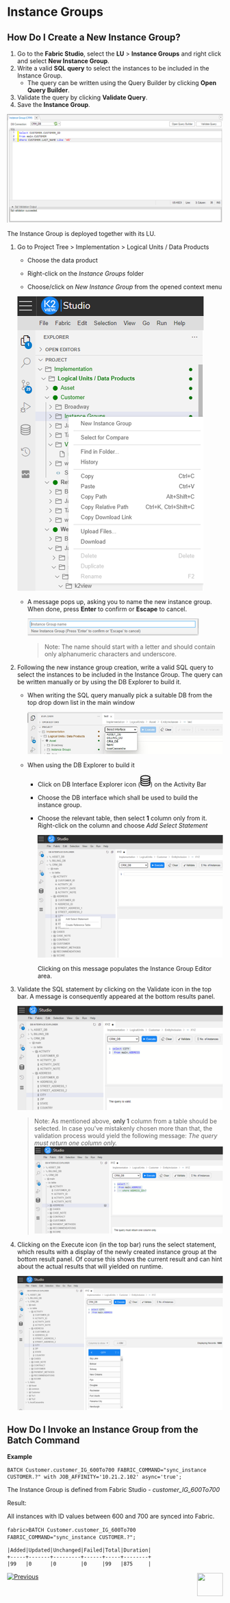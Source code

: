 # Instance Groups

## How Do I Create a New Instance Group?

<studio>

1. Go to the **Fabric Studio**, select the **LU** > **Instance Groups** and right click and select **New Instance Group**.
2. Write a valid **SQL query** to select the instances to be included in the Instance Group.
   * The query can be written using the Query Builder by clicking **Open Query Builder**.
3. Validate the query by clicking **Validate Query**.
4. Save the **Instance Group**.

<img src="images/23_jobs_and_batch_services_commandsExamples.PNG">

The Instance Group is deployed together with its LU.

</studio>

<web>

1. Go to Project Tree > Implementation > Logical Units / Data Products

   - Choose the data product

   - Right-click on the *Instance Groups* folder

   -  Choose/click on *New Instance Group* from the opened context menu 

     ![images](images/20_14_web_choose_new_instance_group.png)

   -  A message pops up, asking you to name the new instance group. When done, press **Enter** to confirm or **Escape** to cancel.

      ![images](images/20_14_web_instance_group_name.png)

      > Note: The name should start with a letter and should contain only alphanumeric characters and underscore.

2. Following the new instance group creation, write a valid SQL query to select the instances to be included in the Instance Group. The query can be written manually or by using the DB Explorer to build it.

   - When writing the SQL query manually pick a suitable DB from the top drop down list in the main window
   
     ![images](images/20_14_choose_interface.jpg)
   
   - When using the DB Explorer to build it
   
      - Click on DB Interface Explorer icon (![images](images/20_14_web_db_interface_explorer_icon.png)) on the Activity Bar
     - Choose the DB interface which shall be used to build the instance group.
     - Choose the relevant table, then select **1** column only from it. Right-click on the column and choose *Add Select Statement*

       ![images](images/20_14_web_add_select_statement2.png)

       Clicking on this message populates the Instance Group Editor area.

3. Validate the SQL statement by clicking on the Validate icon in the top bar. A message is consequently appeared at the bottom results panel.

     ![images](images/20_14_query_is_valid.png)

     >  Note: As mentioned above, **only 1** column from a table should be selected. In case you've mistakenly chosen more than that, the validation process would yield the following message: *The query must return one column only.*
         ![images](images/20_14_message_query_must_return_one_column_only.png)

4. Clicking on the Execute icon (in the top bar) runs the select statement, which results with a display of the newly created instance group at the bottom result panel. Of course this shows the current result and can hint about the actual results that will yielded on runtime.

   ![images](images/20_14_web_results_display.png)

</web>



## How Do I Invoke an Instance Group from the Batch Command

**Example** 

    BATCH Customer.customer_IG_600To700 FABRIC_COMMAND="sync_instance CUSTOMER.?" with JOB_AFFINITY='10.21.2.102' async='true';

The Instance Group is defined from Fabric Studio - *customer_IG_600To700*

Result:

All instances with ID values between 600 and 700 are synced into Fabric.

```fabric>BATCH Customer.customer_IG_600To700 FABRIC_COMMAND="sync_instance CUSTOMER.?";```

```
|Added|Updated|Unchanged|Failed|Total|Duration|
+-----+-------+---------+------+-----+--------+
|99   |0      |0        |0     |99   |875     |
```




[![Previous](/articles/images/Previous.png)](/articles/20_jobs_and_batch_services/13_migrate_commands.md)[<img align="right" width="60" height="54" src="/articles/images/Next.png">](/articles/20_jobs_and_batch_services/15_batch_broadway_commands.md)

</studio>

